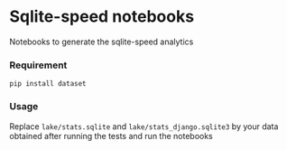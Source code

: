 # Sqlite-speed notebooks

Notebooks to generate the sqlite-speed analytics

### Requirement

`pip install dataset`

### Usage

Replace `lake/stats.sqlite` and `lake/stats_django.sqlite3` by your data obtained after running the tests and run the notebooks
